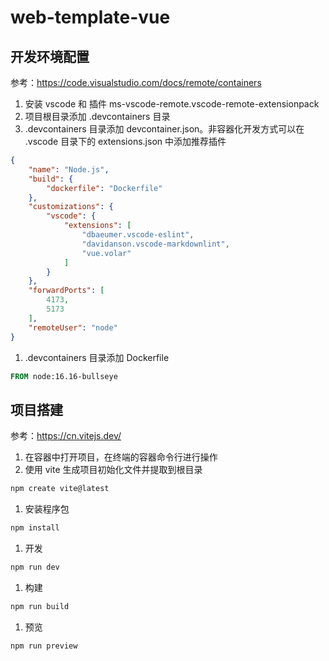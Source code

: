 # web-template-vue

## 开发环境配置

参考：<https://code.visualstudio.com/docs/remote/containers>

1. 安装 vscode 和 插件 ms-vscode-remote.vscode-remote-extensionpack
1. 项目根目录添加 .devcontainers 目录
1. .devcontainers 目录添加 devcontainer.json。非容器化开发方式可以在 .vscode 目录下的 extensions.json 中添加推荐插件

```json
{
    "name": "Node.js",
    "build": {
        "dockerfile": "Dockerfile"
    },
    "customizations": {
        "vscode": {
            "extensions": [
                "dbaeumer.vscode-eslint",
                "davidanson.vscode-markdownlint",
                "vue.volar"
            ]
        }
    },
    "forwardPorts": [
        4173,
        5173
    ],
    "remoteUser": "node"
}
```

1. .devcontainers 目录添加 Dockerfile

```dockerfile
FROM node:16.16-bullseye
```

## 项目搭建

参考：<https://cn.vitejs.dev/>

1. 在容器中打开项目，在终端的容器命令行进行操作
1. 使用 vite 生成项目初始化文件并提取到根目录

```bash
npm create vite@latest
```

1. 安装程序包

```bash
npm install
```

1. 开发

```bash
npm run dev
```

1. 构建

```bash
npm run build
```

1. 预览

```bash
npm run preview
```
